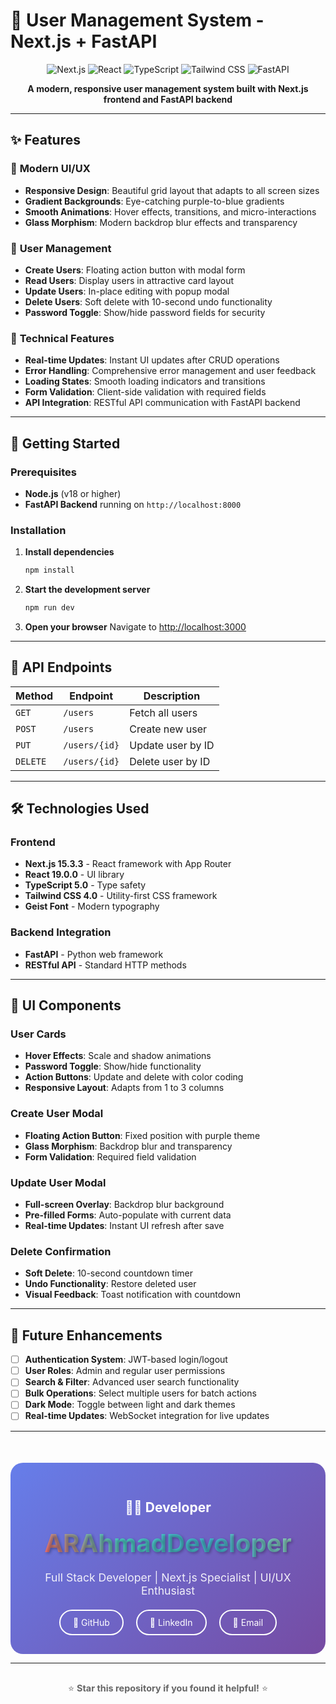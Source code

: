 # 🚀 User Management System - Next.js + FastAPI

<div align="center">

![Next.js](https://img.shields.io/badge/Next.js-15.3.3-black?style=for-the-badge&logo=next.js)
![React](https://img.shields.io/badge/React-19.0.0-blue?style=for-the-badge&logo=react)
![TypeScript](https://img.shields.io/badge/TypeScript-5.0-blue?style=for-the-badge&logo=typescript)
![Tailwind CSS](https://img.shields.io/badge/Tailwind_CSS-4.0-38B2AC?style=for-the-badge&logo=tailwind-css)
![FastAPI](https://img.shields.io/badge/FastAPI-0.104.1-green?style=for-the-badge&logo=fastapi)

**A modern, responsive user management system built with Next.js frontend and FastAPI backend**

</div>

---

## ✨ Features

### 🎨 **Modern UI/UX**

- **Responsive Design**: Beautiful grid layout that adapts to all screen sizes
- **Gradient Backgrounds**: Eye-catching purple-to-blue gradients
- **Smooth Animations**: Hover effects, transitions, and micro-interactions
- **Glass Morphism**: Modern backdrop blur effects and transparency

### 👥 **User Management**

- **Create Users**: Floating action button with modal form
- **Read Users**: Display users in attractive card layout
- **Update Users**: In-place editing with popup modal
- **Delete Users**: Soft delete with 10-second undo functionality
- **Password Toggle**: Show/hide password fields for security

### 🔧 **Technical Features**

- **Real-time Updates**: Instant UI updates after CRUD operations
- **Error Handling**: Comprehensive error management and user feedback
- **Loading States**: Smooth loading indicators and transitions
- **Form Validation**: Client-side validation with required fields
- **API Integration**: RESTful API communication with FastAPI backend

---

## 🚀 Getting Started

### Prerequisites

- **Node.js** (v18 or higher)
- **FastAPI Backend** running on `http://localhost:8000`

### Installation

1. **Install dependencies**

   ```bash
   npm install
   ```

2. **Start the development server**

   ```bash
   npm run dev
   ```

3. **Open your browser**
   Navigate to [http://localhost:3000](http://localhost:3000)

---

## 🎯 API Endpoints

| Method   | Endpoint      | Description       |
| -------- | ------------- | ----------------- |
| `GET`    | `/users`      | Fetch all users   |
| `POST`   | `/users`      | Create new user   |
| `PUT`    | `/users/{id}` | Update user by ID |
| `DELETE` | `/users/{id}` | Delete user by ID |

---

## 🛠️ Technologies Used

### Frontend

- **Next.js 15.3.3** - React framework with App Router
- **React 19.0.0** - UI library
- **TypeScript 5.0** - Type safety
- **Tailwind CSS 4.0** - Utility-first CSS framework
- **Geist Font** - Modern typography

### Backend Integration

- **FastAPI** - Python web framework
- **RESTful API** - Standard HTTP methods

---

## 🎨 UI Components

### User Cards

- **Hover Effects**: Scale and shadow animations
- **Password Toggle**: Show/hide functionality
- **Action Buttons**: Update and delete with color coding
- **Responsive Layout**: Adapts from 1 to 3 columns

### Create User Modal

- **Floating Action Button**: Fixed position with purple theme
- **Glass Morphism**: Backdrop blur and transparency
- **Form Validation**: Required field validation

### Update User Modal

- **Full-screen Overlay**: Backdrop blur background
- **Pre-filled Forms**: Auto-populate with current data
- **Real-time Updates**: Instant UI refresh after save

### Delete Confirmation

- **Soft Delete**: 10-second countdown timer
- **Undo Functionality**: Restore deleted user
- **Visual Feedback**: Toast notification with countdown

---

## 🔮 Future Enhancements

- [ ] **Authentication System**: JWT-based login/logout
- [ ] **User Roles**: Admin and regular user permissions
- [ ] **Search & Filter**: Advanced user search functionality
- [ ] **Bulk Operations**: Select multiple users for batch actions
- [ ] **Dark Mode**: Toggle between light and dark themes
- [ ] **Real-time Updates**: WebSocket integration for live updates

---

<div align="center" style="margin-top: 50px; padding: 30px; background: linear-gradient(135deg, #667eea 0%, #764ba2 100%); border-radius: 20px; color: white;">

## 👨‍💻 **Developer**

<div style="font-size: 2.5rem; font-weight: bold; margin: 20px 0; text-shadow: 2px 2px 4px rgba(0,0,0,0.3);">
  <span style="background: linear-gradient(45deg, #ff6b6b, #4ecdc4, #45b7d1, #96ceb4); -webkit-background-clip: text; -webkit-text-fill-color: transparent; background-clip: text;">ARAhmadDeveloper</span>
</div>

<div style="font-size: 1.1rem; opacity: 0.9; margin-bottom: 20px;">
  Full Stack Developer | Next.js Specialist | UI/UX Enthusiast
</div>

<div style="display: flex; justify-content: center; gap: 20px; margin-top: 20px;">
  <a href="https://github.com/ARAhmadDeveloper" style="color: white; text-decoration: none; padding: 10px 20px; border: 2px solid white; border-radius: 25px; transition: all 0.3s ease;">
    🐙 GitHub
  </a>
  <a href="https://linkedin.com/in/arahmaddeveloper" style="color: white; text-decoration: none; padding: 10px 20px; border: 2px solid white; border-radius: 25px; transition: all 0.3s ease;">
    💼 LinkedIn
  </a>
  <a href="mailto:contact@arahmaddeveloper.com" style="color: white; text-decoration: none; padding: 10px 20px; border: 2px solid white; border-radius: 25px; transition: all 0.3s ease;">
    📧 Email
  </a>
</div>

</div>

---

<div align="center" style="margin-top: 30px; font-size: 0.9rem; color: #666;">

⭐ **Star this repository if you found it helpful!** ⭐

</div>
